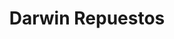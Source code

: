 ---
title: "Darwin Repuestos"
url: /ciudad-autonoma-de-buenos-aires/darwin-repuestos/
shop: piezas de automóviles
---